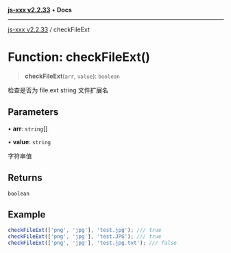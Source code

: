 [**js-xxx v2.2.33**](../README.md) • **Docs**

***

[js-xxx v2.2.33](../README.md) / checkFileExt

# Function: checkFileExt()

> **checkFileExt**(`arr`, `value`): `boolean`

检查是否为 file.ext string 文件扩展名

## Parameters

• **arr**: `string`[]

• **value**: `string`

字符串值

## Returns

`boolean`

## Example

```ts
checkFileExt(['png', 'jpg'], 'test.jpg'); /// true
checkFileExt(['png', 'jpg'], 'test.JPG'); /// true
checkFileExt(['png', 'jpg'], 'test.jpg.txt'); /// false
```

